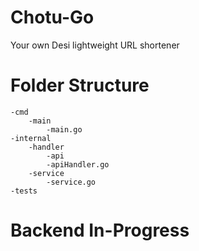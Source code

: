 # Chotu-Go

Your own Desi lightweight URL shortener

# Folder Structure

    -cmd
        -main
            -main.go
    -internal
        -handler
            -api
            -apiHandler.go
        -service
            -service.go
    -tests

# Backend In-Progress
